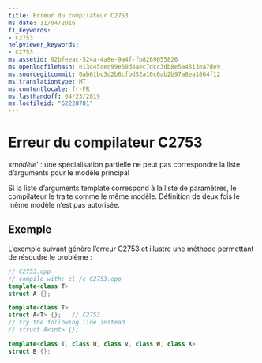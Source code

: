 ```yaml
---
title: Erreur du compilateur C2753
ms.date: 11/04/2016
f1_keywords:
- C2753
helpviewer_keywords:
- C2753
ms.assetid: 92bfeeac-524a-4a8e-9a4f-fb8269055826
ms.openlocfilehash: e13c45cec99e60d8aec7dcc3db8e5a4813ea7de9
ms.sourcegitcommit: 0ab61bc3d2b6cfbd52a16c6ab2b97a8ea1864f12
ms.translationtype: MT
ms.contentlocale: fr-FR
ms.lasthandoff: 04/23/2019
ms.locfileid: "62228781"
---
```

# <a name="compiler-error-c2753"></a>Erreur du compilateur C2753

«*modèle*' : une spécialisation partielle ne peut pas correspondre la liste d’arguments pour le modèle principal

Si la liste d’arguments template correspond à la liste de paramètres, le compilateur le traite comme le même modèle. Définition de deux fois le même modèle n’est pas autorisée.

## <a name="example"></a>Exemple

L’exemple suivant génère l’erreur C2753 et illustre une méthode permettant de résoudre le problème :

```cpp
// C2753.cpp
// compile with: cl /c C2753.cpp
template<class T>
struct A {};

template<class T>
struct A<T> {};   // C2753
// try the following line instead
// struct A<int> {};

template<class T, class U, class V, class W, class X>
struct B {};
```